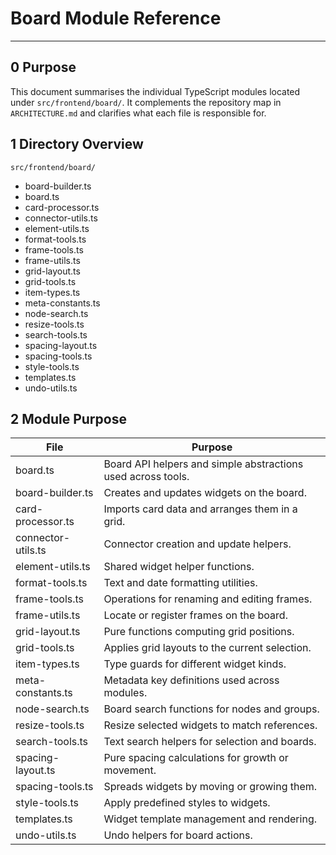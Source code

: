 # Board Module Reference

---

## 0 Purpose

This document summarises the individual TypeScript modules located under
`src/frontend/board/`. It complements the repository map in
`ARCHITECTURE.md` and clarifies what each file is responsible for.

## 1 Directory Overview

```
src/frontend/board/
```

- board-builder.ts
- board.ts
- card-processor.ts
- connector-utils.ts
- element-utils.ts
- format-tools.ts
- frame-tools.ts
- frame-utils.ts
- grid-layout.ts
- grid-tools.ts
- item-types.ts
- meta-constants.ts
- node-search.ts
- resize-tools.ts
- search-tools.ts
- spacing-layout.ts
- spacing-tools.ts
- style-tools.ts
- templates.ts
- undo-utils.ts

## 2 Module Purpose

| File               | Purpose                                                      |
| ------------------ | ------------------------------------------------------------ |
| board.ts           | Board API helpers and simple abstractions used across tools. |
| board-builder.ts   | Creates and updates widgets on the board.                    |
| card-processor.ts  | Imports card data and arranges them in a grid.               |
| connector-utils.ts | Connector creation and update helpers.                       |
| element-utils.ts   | Shared widget helper functions.                              |
| format-tools.ts    | Text and date formatting utilities.                          |
| frame-tools.ts     | Operations for renaming and editing frames.                  |
| frame-utils.ts     | Locate or register frames on the board.                      |
| grid-layout.ts     | Pure functions computing grid positions.                     |
| grid-tools.ts      | Applies grid layouts to the current selection.               |
| item-types.ts      | Type guards for different widget kinds.                      |
| meta-constants.ts  | Metadata key definitions used across modules.                |
| node-search.ts     | Board search functions for nodes and groups.                 |
| resize-tools.ts    | Resize selected widgets to match references.                 |
| search-tools.ts    | Text search helpers for selection and boards.                |
| spacing-layout.ts  | Pure spacing calculations for growth or movement.            |
| spacing-tools.ts   | Spreads widgets by moving or growing them.                   |
| style-tools.ts     | Apply predefined styles to widgets.                          |
| templates.ts       | Widget template management and rendering.                    |
| undo-utils.ts      | Undo helpers for board actions.                              |
